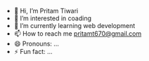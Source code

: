 - 👋 Hi, I’m Pritam Tiwari
- 👀 I’m interested in coading
- 🌱 I’m currently learning web development
- 📫 How to reach me pritamt670@gmail.com
- 😄 Pronouns: ...
- ⚡ Fun fact: ...

<!---
pritamtiwari670/pritamtiwari670 is a ✨ special ✨ repository because its `README.md` (this file) appears on your GitHub profile.
You can click the Preview link to take a look at your changes.
--->
